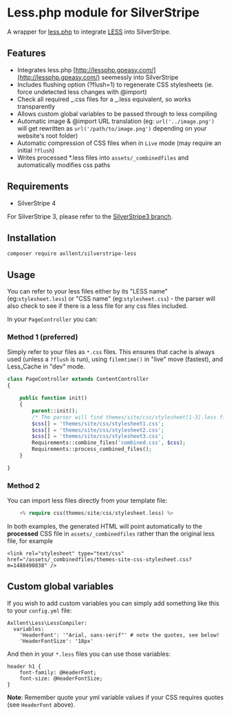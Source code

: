 # Less.php module for SilverStripe
A wrapper for [less.php](http://lessphp.gpeasy.com/) to integrate [LESS](http://lesscss.org/) into SilverStripe.

## Features
- Integrates less.php [http://lessphp.gpeasy.com/](http://lessphp.gpeasy.com/) seemessly into SilverStripe
- Includes flushing option (?flush=1) to regenerate CSS stylesheets (ie. force undetected less changes with @import)
- Check all required _.css files for a _.less equivalent, so works transparently
- Allows custom global variables to be passed through to less compiling
- Automatic image & @import URL translation (eg: `url('../image.png')` will get rewritten
as `url('/path/to/image.png')` depending on your website's root folder)
- Automatic compression of CSS files when in `Live` mode (may require an initial `?flush`)
- Writes processed *.less files into `assets/_combinedfiles` and automatically modifies css paths

## Requirements
- SilverStripe 4

For SilverStripe 3, please refer to the [SilverStripe3 branch](https://github.com/axllent/silverstripe-less/tree/silverstripe3).


## Installation
```
composer require axllent/silverstripe-less
```

## Usage
You can refer to your less files either by its "LESS name" (eg:`stylesheet.less`) or "CSS name" (eg:`stylesheet.css`) - the parser will also check to see if there is a less file for any css files included.

In your `PageController` you can:

### Method 1 (preferred)
Simply refer to your files as `*.css` files. This ensures that cache is always used (unless a `?flush` is run), using `filemtime()` in "live" move (fastest), and Less_Cache in "dev" mode.

```php
class PageController extends ContentController
{

    public function init()
    {
        parent::init();
        /* The parser will find themes/site/css/stylesheet[1-3].less files are compile those */
        $css[] = 'themes/site/css/stylesheet1.css';
        $css[] = 'themes/site/css/stylesheet2.css';
        $css[] = 'themes/site/css/stylesheet3.css';
        Requirements::combine_files('combined.css', $css);
        Requirements::process_combined_files();
    }

}
```

### Method 2

You can import less files directly from your template file:

```php
    <% require css(themes/site/css/stylesheet.less) %>
```

In both examples, the generated HTML will point automatically to the **processed** CSS file in `assets/_combinedfiles` rather than the original less file, for example
```
<link rel="stylesheet" type="text/css"  href="/assets/_combinedfiles/themes-site-css-stylesheet.css?m=1488490838" />
```


## Custom global variables
If you wish to add custom variables you can simply add something like this to your `config.yml` file:

```
Axllent\Less\LessCompiler:
  variables:
    'HeaderFont': '"Arial, sans-serif"' # note the quotes, see below!
    'HeaderFontSize': '18px'
```

And then in your `*.less` files you can use those variables:

```
header h1 {
    font-family: @HeaderFont;
    font-size: @HeaderFontSize;
}
```

**Note**: Remember quote your yml variable values if your CSS requires quotes (see `HeaderFont` above).

